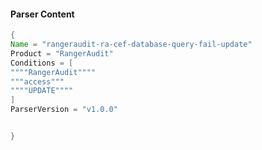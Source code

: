 #### Parser Content
```Java
{
Name = "rangeraudit-ra-cef-database-query-fail-update"
Product = "RangerAudit"
Conditions = [
""""RangerAudit""""
"""access"""
""""UPDATE""""
]
ParserVersion = "v1.0.0"


}
```
